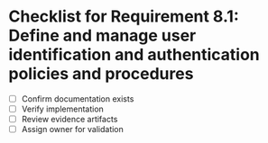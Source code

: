 # Checklist for Requirement 8.1: Define and manage user identification and authentication policies and procedures

- [ ] Confirm documentation exists
- [ ] Verify implementation
- [ ] Review evidence artifacts
- [ ] Assign owner for validation

